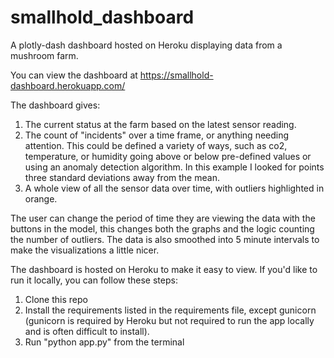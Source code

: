 # smallhold_dashboard
A plotly-dash dashboard hosted on Heroku displaying data from a mushroom farm.

You can view the dashboard at https://smallhold-dashboard.herokuapp.com/

The dashboard gives:
  1. The current status at the farm based on the latest sensor reading.
  2. The count of "incidents" over a time frame, or anything needing attention. This could be defined a variety of ways, such as co2, temperature, or humidity going above or below pre-defined values or using an anomaly detection algorithm. In this example I looked for points three standard deviations away from the mean.
  3. A whole view of all the sensor data over time, with outliers highlighted in orange. 

The user can change the period of time they are viewing the data with the buttons in the model, this changes both the graphs and the logic counting the number of outliers. 
The data is also smoothed into 5 minute intervals to make the visualizations a little nicer.



The dashboard is hosted on Heroku to make it easy to view. If you'd like to run it locally, you can follow these steps:
1. Clone this repo
2. Install the requirements listed in the requirements file, except gunicorn (gunicorn is required by Heroku but not required to run the app locally and is often difficult to install).
3. Run "python app.py" from the terminal

